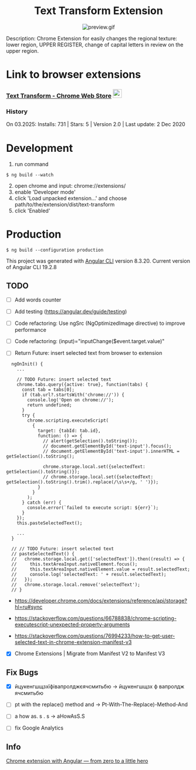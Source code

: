 <div align="center">
  <h1>Text Transform Extension</h1>
  <img src="doc/preview.gif" alt='preview.gif'>
</div>

Description: Chrome Extension for easily changes the regional texture: lower region, UPPER REGISTER, change of capital letters in review on the upper region.

# Link to browser extensions

### [Text Transform - Chrome Web Store](https://chromewebstore.google.com/detail/text-transform/lngoloonfgohfhnpcgkfgnfikeedbhgg) <a href="https://chrome.google.com/webstore/detail/autoviewed/occcjmolphcfebdeichmoflmfgeefjef"><img src="https://raw.githubusercontent.com/alrra/browser-logos/master/src/chrome/chrome_48x48.png" width="24" /></a>

### History

On 03.2025: Installs: 731 | Stars: 5 | Version 2.0 | Last update: 2 Dec 2020


# Development
1. run command

```console
$ ng build --watch
```

2. open chrome and input: chrome://extensions/
3. enable 'Developer mode'
4. click 'Load unpacked extension…' and choose path/to/the/extension/dist/text-transform
5. click 'Enabled'

# Production

```console
$ ng build --configuration production
```

This project was generated with [Angular CLI](https://github.com/angular/angular-cli) version 8.3.20. Current version of Angular CLI 19.2.8

[//]: # (## Development server)

[//]: # (Run `ng serve` for a dev server. Navigate to `http://localhost:4200/`. The app will automatically reload if you change any of the source files.)

[//]: # ()
[//]: # (## Build)

[//]: # ()
[//]: # (Run `ng build` to build the project. The build artifacts will be stored in the `dist/` directory. Use the `--prod` flag for a production build.)

## TODO

- [ ] Add words counter

- [ ] Add testing (https://angular.dev/guide/testing)

- [ ] Code refactoring: Use ngSrc (NgOptimizedImage directive) to improve performance

- [ ] Code refactoring: (input)="inputChange($event.target.value)"

- [ ] Return Future: insert selected text from browser to extension

```angular
  ngOnInit() {
    ...
  
    // TODO Future: insert selected text
    chrome.tabs.query({active: true}, function(tabs) {
      const tab = tabs[0];
      if (tab.url?.startsWith('chrome://')) {
        console.log('Open on chrome://');
        return undefined;
      }
      try {
        chrome.scripting.executeScript(
          {
            target: {tabId: tab.id},
            function: () => {
              // alert(getSelection().toString());
              // document.getElementById('text-input').focus();
              // document.getElementById('text-input').innerHTML = getSelection().toString();

              chrome.storage.local.set({selectedText: getSelection().toString()});
              // chrome.storage.local.set({selectedText: getSelection().toString().trim().replace(/\s\s+/g, ' ')});
            }
          }
        );
      } catch (err) {
        console.error(`failed to execute script: ${err}`);
      }
    });
    this.pasteSelectedText();
    
    ...
  }

  // // TODO Future: insert selected text
  // pasteSelectedText() {
  //   chrome.storage.local.get(['selectedText']).then((result) => {
  //     this.textAreaInput.nativeElement.focus();
  //     this.textAreaInput.nativeElement.value = result.selectedText;
  //     console.log('selectedText: ' + result.selectedText);
  //   });
  //   chrome.storage.local.remove('selectedText');
  // }

```

- https://developer.chrome.com/docs/extensions/reference/api/storage?hl=ru#sync

- https://stackoverflow.com/questions/66788838/chrome-scripting-executescript-unexpected-property-arguments

- https://stackoverflow.com/questions/76994233/how-to-get-user-selected-text-in-chrome-extension-manifest-v3

- [x] Chrome Extensions | Migrate from Manifest V2 to Manifest V3  

## Fix Bugs 

- [x] йцукенгшщзхїфівапролджєячсмитьбю → йцукенгшщзх ф вапролдж ячсмитьбю

- [ ] pt with the replace() method and → Pt-With-The-Replace)-Method-And

- [ ] a how as. s . s → aHowAsS.S

- [ ] fix Google Analytics


## Info
[Chrome extension with Angular — from zero to a little hero](https://medium.com/angular-in-depth/chrome-extension-with-angular-why-and-how-778200b87575)
